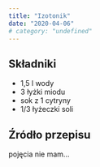```yaml
---
title: "Izotonik"
date: "2020-04-06"
# category: "undefined"
---
```


## Składniki

- 1,5 l wody
- 3 łyżki miodu
- sok z 1 cytryny
- 1/3 łyżeczki soli

## Źródło przepisu

pojęcia nie mam...
